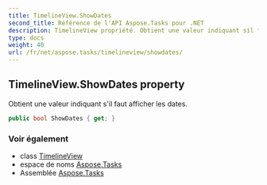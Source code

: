 ```yaml
---
title: TimelineView.ShowDates
second_title: Référence de l'API Aspose.Tasks pour .NET
description: TimelineView propriété. Obtient une valeur indiquant sil faut afficher les dates.
type: docs
weight: 40
url: /fr/net/aspose.tasks/timelineview/showdates/
---
```

## TimelineView.ShowDates property

Obtient une valeur indiquant s'il faut afficher les dates.

```csharp
public bool ShowDates { get; }
```

### Voir également

* class [TimelineView](../)
* espace de noms [Aspose.Tasks](../../timelineview/)
* Assemblée [Aspose.Tasks](../../../)



